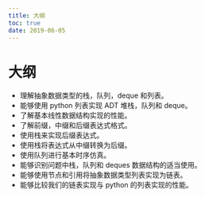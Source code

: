 ```yaml
---
title: 大纲
toc: true
date: 2019-06-05
---
```

# 大纲


* 理解抽象数据类型的栈，队列，deque 和列表。
* 能够使用 python 列表实现 ADT 堆栈，队列和 deque。
* 了解基本线性数据结构实现的性能。
* 了解前缀，中缀和后缀表达式格式。
* 使用栈来实现后缀表达式。
* 使用栈将表达式从中缀转换为后缀。
* 使用队列进行基本时序仿真。
* 能够识别问题中栈，队列和 deques 数据结构的适当使用。
* 能够使用节点和引用将抽象数据类型列表实现为链表。
* 能够比较我们的链表实现与 python 的列表实现的性能。
